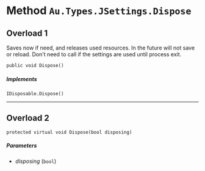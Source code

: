 # Method `Au.Types.JSettings.Dispose`

## Overload 1

Saves now if need, and releases used resources. In the future will not save or reload. Don't need to call if the settings are used until process exit.

```
public void Dispose()
```

##### Implements

`IDisposable.Dispose()`

* * *

## Overload 2

```
protected virtual void Dispose(bool disposing)
```

##### Parameters

- *disposing*  (`bool`)